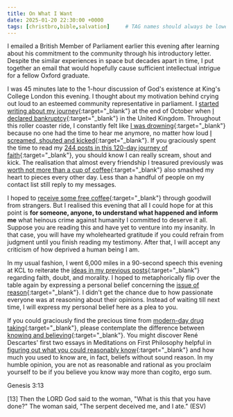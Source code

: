 ```yaml
---
title: On What I Want
date: 2025-01-20 22:30:00 +0000
tags: [christbro,bible,salvation]     # TAG names should always be lowercase
---
```


I emailed a British Member of Parliament earlier this evening after learning about his commitment to the community through his introductory letter. Despite the similar experiences in space but decades apart in time, I put together an email that would hopefully cause sufficient intellectual intrigue for a fellow Oxford graduate.

I was 45 minutes late to the 1-hour discussion of God's existence at King's College London this evening. I thought about my motivation behind crying out loud to an esteemed community representative in parliament. I [started writing about my journey](../on-my-salvation/){:target="_blank"} at the end of October when [I declared bankruptcy](../on-my-situation/){:target="_blank"} in the United Kingdom. Throughout this roller coaster ride, I constantly felt like [I was drowning](../on-my-sanity/){:target="_blank"} because no one had the time to hear me anymore, no matter how loud [I screamed, shouted and kicked](../on-mental-illness/){:target="_blank"}. If you graciously spent the time to read my [244 posts in this 120-day journey of faith](../../timeline){:target="_blank"}, you should know I can really scream, shout and kick. The realisation that almost every friendship I treasured previously was [worth not more than a cup of coffee](../on-pgp/){:target="_blank"} also smashed my heart to pieces every other day. Less than a handful of people on my contact list still reply to my messages.

I hoped to [receive some free coffee](../../coffee){:target="_blank"} through goodwill from strangers. But I realised this evening that all I could hope for at this point is **for someone, anyone, to understand what happened and inform me** what heinous crime against humanity I committed to deserve it all. Suppose you are reading this and have yet to venture into my insanity. In that case, you will have my wholehearted gratitude if you could refrain from judgment until you finish reading my testimony. After that, I will accept any criticism of how deprived a human being I am.

In my usual fashion, I went 6,000 miles in a 90-second speech this evening at KCL to reiterate the [ideas in my previous posts](../on-love-faith-hope/){:target="_blank"} regarding faith, doubt, and morality. I hoped to metaphorically flip over the table again by expressing a personal belief concerning the [issue of reason](../on-faith-precedes-reason/){:target="_blank"}. I didn't get the chance due to how passionate everyone was at reasoning about their opinions. Instead of waiting till next time, I will express my personal belief here as a plea to you.

If you could graciously find the precious time from [modern-day drug taking](../on-drug-money-addiction/){:target="_blank"}, please contemplate the difference between [knowing and believing](../on-knowing-believing/){:target="_blank"}. You might discover René Descartes' first two essays in Meditations on First Philosophy helpful in [figuring out what you could reasonably know](../on-scientific-materialism/){:target="_blank"} and how much you used to know are, in fact, beliefs without sound reason. In my humble opinion, you are not as reasonable and rational as you proclaim yourself to be if you believe you know way more than cogito, ergo sum.

Genesis 3:13

[13] Then the LORD God said to the woman, "What is this that you have done?" The woman said, "The serpent deceived me, and I ate." (ESV)